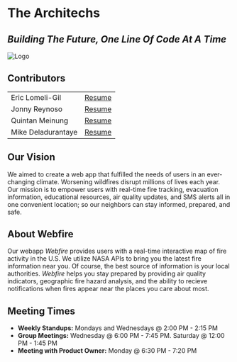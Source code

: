# The Architechs

## _Building The Future, One Line Of Code At A Time_

![Logo](./Weeks_1-4/media/architechs_graphic_no-bg.png)

## Contributors

|                    |                                                                                                   |
| ------------------ | ------------------------------------------------------------------------------------------------- |
| Eric Lomeli-Gil    | [Resume](https://github.com/qmeinung22/The-Architechs/blob/main/team_resumes/EricLomeliGilResume.pdf)       |
| Jonny Reynoso      | [Resume](https://github.com/qmeinung22/The-Architechs/blob/main/team_resumes/Jonny_s%20Resume.pdf)          |
| Quintan Meinung    | [Resume](https://github.com/qmeinung22/The-Architechs/blob/main/team_resumes/Quintan_sResume.pdf)           |
| Mike Deladurantaye | [Resume](https://github.com/qmeinung22/The-Architechs/blob/main/team_resumes/mike-deladurantaye-resume.pdf) |

## Our Vision

We aimed to create a web app that fulfilled the needs of users in an ever-changing climate. Worsening wildfires disrupt millions of lives each year. Our mission is to empower users with real-time fire tracking, evacuation information, educational resources, air quality updates, and SMS alerts all in one convenient location; so our neighbors can stay informed, prepared, and safe.

## About Webfire

Our webapp _Webfire_ provides users with a real-time interactive map of fire activity in the U.S. We utilize NASA APIs to bring you the latest fire information near you. Of course, the best source of information is your local authorities. _Webfire_ helps you stay prepared by providing air quality indicators, geographic fire hazard analysis, and the ability to recieve notifications when fires appear near the places you care about most.

## Meeting Times

* **Weekly Standups:** Mondays and Wednesdays @ 2:00 PM - 2:15 PM
* **Group Meetings:** Wednesday @ 6:00 PM - 7:45 PM.  Saturday @ 12:00 PM - 1:45 PM
* **Meeting with Product Owner:** Monday @ 6:30 PM - 7:20 PM
